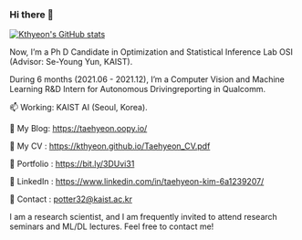 ### Hi there 👋

<!--
**Kthyeon/Kthyeon** is a ✨ _special_ ✨ repository because its `README.md` (this file) appears on your GitHub profile.

Here are some ideas to get you started:

- 🔭 I’m currently working on ...
- 🌱 I’m currently learning ...
- 👯 I’m looking to collaborate on ...
- 🤔 I’m looking for help with ...
- 💬 Ask me about ...
- 📫 How to reach me: ...
- 😄 Pronouns: ...
- ⚡ Fun fact: ...
-->
[![Kthyeon's GitHub stats](https://github-readme-stats.vercel.app/api?username=Kthyeon)](https://github.com/anuraghazra/github-readme-stats)


Now, I’m a Ph D Candidate in Optimization and Statistical Inference Lab OSI (Advisor: Se-Young Yun, KAIST). 

During 6 months (2021.06 - 2021.12), I’m a Computer Vision and Machine Learning R&D Intern for Autonomous Drivingreporting in Qualcomm.

📫 Working: KAIST AI (Seoul, Korea).

🔭 My Blog: https://taehyeon.oopy.io/

🌱 My CV : https://kthyeon.github.io/Taehyeon_CV.pdf

🌱 Portfolio : https://bit.ly/3DUvi31

🤔 LinkedIn : https://www.linkedin.com/in/taehyeon-kim-6a1239207/

💬 Contact : potter32@kaist.ac.kr

I am a research scientist, and I am frequently invited to attend research seminars and ML/DL lectures.
Feel free to contact me!

